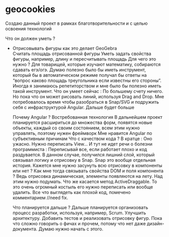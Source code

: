 # geocookies
Создаю данный проект в рамках благотворительности и с целью освоения технологий 

Что он должен уметь ?
<ul>
	<li>Отрисовывать фигуры как это делает GeoGebra</li>
Считать площадь отрисованной фигуры
Уметь задать свойства фигуры, например, длину и пересчитывать площадь
Для чего это нужно ?
	Для товарищей, которые изучают математику, собираются сдавать егэ/огэ. Думаю полезно было бы иметь инструмент, который бы в автоматическом режиме получал бы ответы на “вопрос каково площадь треугольника если известны его стороны”. Иногда я занимаюсь репетиторством и мне было бы полезно иметь такой инструмент. 
Что он умеет сейчас :
	По большему счету ничего. Но пока что он может рисовать линий, используя Drag and Drop. Мне потребовалось время чтобы разобраться в Snap/SVG и подружить себя с инфраструктурой Angular. Дальше будет больше

Почему Angular ?
Востребованная технология
В дальнейшем проект планируется расшириться до множества форм, появятся новые объекты, каждый со своим состоянием, всем этим нужно управлять, поэтому нужен фреймворк
Мне нравится Angular по субъективным причинам
Что с качеством кода ?
	В кратце : Оно ужасно. Нужно переписать View… И тут не идет речи о болезни программиста : Переписывай все, если работает плохо и код раздувается. В данном случае, получился лишний слой, который связывал логику и отрисовку в Snap. Snap это вообще отдельная история. Кажется мне нужно засунуть всю отрисовку в компоненты или нет ? Как мне тогда связывать свойства DOM и поля компонента ? Ведь отрисовка динамическая, элементы появляются на лету. Над этим нужно подумать. Что же касается метод ActiveDraggable. То это очень огромный костыль его нужно переписать или вообще удалить. Все что выглядеть как плохой код, помечено комментарием //need fix. 

Что планируется дальше ?
	Дальше планируется организовать процесс разработки, используя, например, Scrum. Улучшить архитектуру. Добавить тестов и реализовать отрисовку фигур.  Пока что сложно говорить о фичах и прочем, потому что нет даже дизайн-документа. Думаю нужно начать с этого. 
